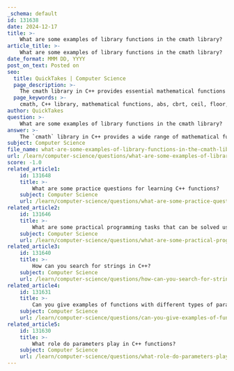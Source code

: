 ```yaml
---
_schema: default
id: 131638
date: 2024-12-17
title: >-
    What are some examples of library functions in the cmath library?
article_title: >-
    What are some examples of library functions in the cmath library?
date_format: MMM DD, YYYY
post_on_text: Posted on
seo:
  title: QuickTakes | Computer Science
  page_description: >-
    The cmath library in C++ provides essential mathematical functions such as abs, cbrt, ceil, floor, fabs, copysign, and fdim, which simplify mathematical operations and enhance code readability.
  page_keywords: >-
    cmath, C++ library, mathematical functions, abs, cbrt, ceil, floor, fabs, copysign, fdim
author: QuickTakes
question: >-
    What are some examples of library functions in the cmath library?
answer: >-
    The `cmath` library in C++ provides a wide range of mathematical functions that are essential for performing various mathematical operations. Here are some examples of library functions available in the `cmath` library:\n\n1. **abs(x)**: Returns the absolute value of `x`.\n   ```cpp\n   #include <cmath>\n   int main() {\n       int x = -5;\n       int absoluteValue = abs(x); // absoluteValue will be 5\n   }\n   ```\n\n2. **cbrt(x)**: Returns the cube root of `x`.\n   ```cpp\n   #include <cmath>\n   double result = cbrt(27.0); // result will be 3.0\n   ```\n\n3. **ceil(x)**: Returns the smallest integer value that is greater than or equal to `x`.\n   ```cpp\n   #include <cmath>\n   double result = ceil(2.3); // result will be 3.0\n   ```\n\n4. **floor(x)**: Returns the largest integer value that is less than or equal to `x`.\n   ```cpp\n   #include <cmath>\n   double result = floor(2.7); // result will be 2.0\n   ```\n\n5. **fabs(x)**: Returns the absolute value of a floating-point number `x`.\n   ```cpp\n   #include <cmath>\n   double result = fabs(-3.14); // result will be 3.14\n   ```\n\n6. **copysign(x, y)**: Returns a value with the magnitude of `x` and the sign of `y`.\n   ```cpp\n   #include <cmath>\n   double result = copysign(3.0, -1.0); // result will be -3.0\n   ```\n\n7. **fdim(x, y)**: Returns the positive difference between `x` and `y`, or zero if `x` is less than `y`.\n   ```cpp\n   #include <cmath>\n   double result = fdim(5.0, 3.0); // result will be 2.0\n   ```\n\nThese functions are part of the C++ Standard Library and can be utilized by including the header file `#include <cmath>`. They simplify mathematical calculations and enhance code readability and maintainability.
subject: Computer Science
file_name: what-are-some-examples-of-library-functions-in-the-cmath-library.md
url: /learn/computer-science/questions/what-are-some-examples-of-library-functions-in-the-cmath-library
score: -1.0
related_article1:
    id: 131648
    title: >-
        What are some practice questions for learning C++ functions?
    subject: Computer Science
    url: /learn/computer-science/questions/what-are-some-practice-questions-for-learning-c-functions
related_article2:
    id: 131646
    title: >-
        What are some practical programming tasks that can be solved using C++ functions?
    subject: Computer Science
    url: /learn/computer-science/questions/what-are-some-practical-programming-tasks-that-can-be-solved-using-c-functions
related_article3:
    id: 131640
    title: >-
        How can you search for strings in C++?
    subject: Computer Science
    url: /learn/computer-science/questions/how-can-you-search-for-strings-in-c
related_article4:
    id: 131631
    title: >-
        Can you give examples of functions with different types of parameters?
    subject: Computer Science
    url: /learn/computer-science/questions/can-you-give-examples-of-functions-with-different-types-of-parameters
related_article5:
    id: 131630
    title: >-
        What role do parameters play in C++ functions?
    subject: Computer Science
    url: /learn/computer-science/questions/what-role-do-parameters-play-in-c-functions
---
```


&nbsp;